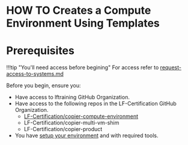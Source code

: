# HOW TO Creates a Compute Environment Using Templates


# Prerequisites

!!!tip "You'll need access before begining"
    For access refer to [request-access-to-systems.md](request-access-to-systems.md)

Before you begin, ensure you:

  - Have access to lftraining GitHub Organization.
  - Have access to the following repos in the LF-Certification GitHub Organization.
    - [LF-Certification/copier-compute-environment](https://github.com/LF-Certification/copier-compute-environment)
    - LF-Certification/copier-multi-vm-shim
    - LF-Certification/copier-product
  - You have [setup your environment](setup-and-configure-your-environment.md) and with required tools.
